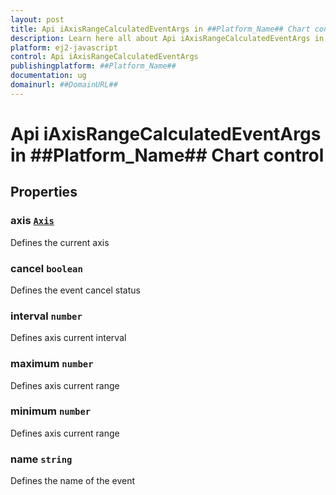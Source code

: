 ```yaml
---
layout: post
title: Api iAxisRangeCalculatedEventArgs in ##Platform_Name## Chart control | Syncfusion
description: Learn here all about Api iAxisRangeCalculatedEventArgs in Syncfusion ##Platform_Name## Chart control of Syncfusion Essential JS 2 and more.
platform: ej2-javascript
control: Api iAxisRangeCalculatedEventArgs 
publishingplatform: ##Platform_Name##
documentation: ug
domainurl: ##DomainURL##
---
```


# Api iAxisRangeCalculatedEventArgs in ##Platform_Name## Chart control

## Properties

### axis [`Axis`](./api-axis.html)

Defines the current axis

### cancel `boolean`

Defines the event cancel status

### interval `number`

Defines axis current interval

### maximum `number`

Defines axis current range

### minimum `number`

Defines axis current range

### name `string`

Defines the name of the event
